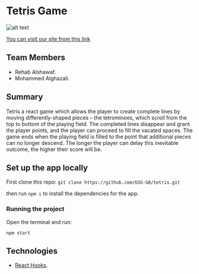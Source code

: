 # Tetris Game

![alt text](https://www.ntaso.com/wp-content/uploads/2013/12/screenshot1.png "Tetris")

[You can visit our site from this link]([link])

## Team Members

* Rehab Alshawaf.
* Mohammed Alghazali.

## Summary

Tetris a react game which allows the player to create complete lines by moving differently-shaped pieces – the tetrominoes, which scroll from the top to bottom of the playing field. The completed lines disappear and grant the player points, and the player can proceed to fill the vacated spaces. The game ends when the playing field is filled to the point that additional pieces can no longer descend. The longer the player can delay this inevitable outcome, the higher their score will be.

## Set up the app locally

First clone this repo: ``` git clone https://github.com/GSG-G8/tetris.git ```

then run ```npm i``` to install the dependencies for the app.

### Running the project

Open the terminal and run:

```
npm start
```

## Technologies 

* [React Hooks](https://reactjs.org/docs/hooks-intro.html).
